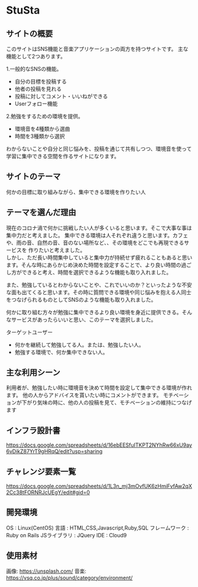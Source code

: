 # StuSta

## サイトの概要
このサイトはSNS機能と音楽アプリケーションの両方を持つサイトです。 主な機能として2つあります。

1.一般的なSNSの機能。
- 自分の目標を投稿する
- 他者の投稿を見れる
- 投稿に対してコメント・いいねができる
- Userフォロー機能

2.勉強をするための環境を提供。
- 環境音を4種類から選曲
- 時間を3種類から選択

わからないことや自分と同じ悩みを、投稿を通じて共有しつつ、環境音を使って学習に集中できる空間を作るサイトになります。

## サイトのテーマ
何かの目標に取り組みながら、集中できる環境を作りたい人

## テーマを選んだ理由
現在のコロナ渦で何かに挑戦したい人が多くいると思います。そこで大事な事は集中力だと考えました。
集中できる環境は人それぞれ違うと思います。カフェや、雨の音、自然の音、音のない場所など、、その環境をどこでも再現できるサービスを
作りたいと考えました。<br>
しかし、ただ長い時間集中していると集中力が持続せず疲れることもあると思います。そんな時にあらかじめ決めた時間を設定することで、より良い時間の過ごし方ができると考え、時間を選択できるような機能も取り入れました。

また、勉強しているとわからないことや、これでいいのか？といったような不安な面も出てくると思います。その時に質問できる環境や同じ悩みを抱える人同士をつなげられるものとしてSNSのような機能も取り入れました。<br>

何かに取り組む方々が勉強に集中できるより良い環境を身近に提供できる。そんなサービスがあったらいいと思い、このテーマを選択しました。

ターゲットユーザー
- 何かを継続して勉強してる人。または、勉強したい人。
- 勉強する環境で、何か集中できない人。

## 主な利用シーン
利用者が、勉強したい時に環境音を決めて時間を設定して集中できる環境が作れます。
他の人からアドバイスを貰いたい時にコメントができます。
モチベーションが下がり気味の時に、他の人の投稿を見て、モチベーションの維持につなげます

## インフラ設計書
https://docs.google.com/spreadsheets/d/16ebEESfuITKPT2NYhRw66xU9ay6vDikZ87YrT9gHRqQ/edit?usp=sharing

## チャレンジ要素一覧
https://docs.google.com/spreadsheets/d/1L3n_mj3mOvfUK6zHmiFvfAw2qX2Cc38tFORNRJcUEgY/edit#gid=0

## 開発環境
OS : Linux(CentOS)
言語 : HTML,CSS,Javascript,Ruby,SQL
フレームワーク : Ruby on Rails
JSライブラリ : JQuery
IDE : Cloud9

## 使用素材
画像: https://unsplash.com/
音楽: https://vsq.co.jp/plus/sound/category/environment/
